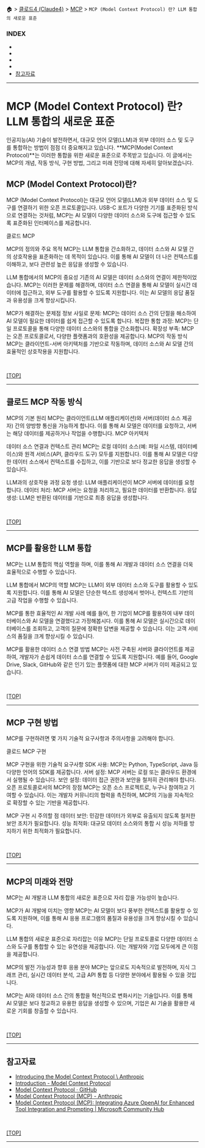 🏠 > [클로드4 (Claude4)](../../) > [MCP](../) > `MCP (Model Context Protocol) 란? LLM 통합의 새로운 표준`

### INDEX

- []()
- []()
- []()
- []()
- [참고자료](#참고자료) 

---
# MCP (Model Context Protocol) 란? LLM 통합의 새로운 표준

인공지능(AI) 기술이 발전하면서, 대규모 언어 모델(LLM)과 외부 데이터 소스 및 도구를 통합하는 방법이 점점 더 중요해지고 있습니다. **MCP(Model Context Protocol)**는 이러한 통합을 위한 새로운 표준으로 주목받고 있습니다. 이 글에서는 MCP의 개념, 작동 방식, 구현 방법, 그리고 미래 전망에 대해 자세히 알아보겠습니다.

## MCP (Model Context Protocol)란?
MCP (Model Context Protocol)는 대규모 언어 모델(LLM)과 외부 데이터 소스 및 도구를 연결하기 위한 오픈 프로토콜입니다. USB-C 포트가 다양한 기기를 표준화된 방식으로 연결하는 것처럼, MCP는 AI 모델이 다양한 데이터 소스와 도구에 접근할 수 있도록 표준화된 인터페이스를 제공합니다.

클로드 MCP

MCP의 정의와 주요 목적
MCP는 LLM 통합을 간소화하고, 데이터 소스와 AI 모델 간의 상호작용을 표준화하는 데 목적이 있습니다. 이를 통해 AI 모델이 더 나은 컨텍스트를 이해하고, 보다 관련성 높은 응답을 생성할 수 있습니다.

LLM 통합에서의 MCP의 중요성
기존의 AI 모델은 데이터 소스와의 연결이 제한적이었습니다. MCP는 이러한 문제를 해결하며, 데이터 소스 연결을 통해 AI 모델이 실시간 데이터에 접근하고, 외부 도구를 활용할 수 있도록 지원합니다. 이는 AI 모델의 응답 품질과 유용성을 크게 향상시킵니다.

MCP가 해결하는 문제점
정보 사일로 문제: MCP는 데이터 소스 간의 단절을 해소하여 AI 모델이 필요한 데이터를 쉽게 접근할 수 있도록 합니다.
복잡한 통합 과정: MCP는 단일 프로토콜을 통해 다양한 데이터 소스와의 통합을 간소화합니다.
확장성 부족: MCP는 오픈 프로토콜로서, 다양한 플랫폼과의 호환성을 제공합니다.
MCP의 작동 방식
MCP는 클라이언트-서버 아키텍처를 기반으로 작동하며, 데이터 소스와 AI 모델 간의 효율적인 상호작용을 지원합니다.

<br/>

[[TOP]](#index)

---
## 클로드 MCP 작동 방식

MCP의 기본 원리
MCP는 클라이언트(LLM 애플리케이션)와 서버(데이터 소스 제공자) 간의 양방향 통신을 가능하게 합니다. 이를 통해 AI 모델은 데이터를 요청하고, 서버는 해당 데이터를 제공하거나 작업을 수행합니다. MCP 아키텍처

데이터 소스 연결과 컨텍스트 관리
MCP는 로컬 데이터 소스(예: 파일 시스템, 데이터베이스)와 원격 서비스(API, 클라우드 도구) 모두를 지원합니다. 이를 통해 AI 모델은 다양한 데이터 소스에서 컨텍스트를 수집하고, 이를 기반으로 보다 정교한 응답을 생성할 수 있습니다.

LLM과의 상호작용 과정
요청 생성: LLM 애플리케이션이 MCP 서버에 데이터를 요청합니다.
데이터 처리: MCP 서버는 요청을 처리하고, 필요한 데이터를 반환합니다.
응답 생성: LLM은 반환된 데이터를 기반으로 최종 응답을 생성합니다.


<br/>

[[TOP]](#index)

---
## MCP를 활용한 LLM 통합
MCP는 LLM 통합의 핵심 역할을 하며, 이를 통해 AI 개발과 데이터 소스 연결을 더욱 효율적으로 수행할 수 있습니다.

LLM 통합에서 MCP의 역할
MCP는 LLM이 외부 데이터 소스와 도구를 활용할 수 있도록 지원합니다. 이를 통해 AI 모델은 단순한 텍스트 생성에서 벗어나, 컨텍스트 기반의 고급 작업을 수행할 수 있습니다.

MCP를 통한 효율적인 AI 개발 사례
예를 들어, 한 기업이 MCP를 활용하여 내부 데이터베이스와 AI 모델을 연결했다고 가정해봅시다. 이를 통해 AI 모델은 실시간으로 데이터베이스를 조회하고, 고객의 질문에 정확한 답변을 제공할 수 있습니다. 이는 고객 서비스의 품질을 크게 향상시킬 수 있습니다.

MCP를 활용한 데이터 소스 연결 방법
MCP는 사전 구축된 서버와 클라이언트를 제공하여, 개발자가 손쉽게 데이터 소스를 연결할 수 있도록 지원합니다. 예를 들어, Google Drive, Slack, GitHub와 같은 인기 있는 플랫폼에 대한 MCP 서버가 이미 제공되고 있습니다.

<br/>

[[TOP]](#index)

---
## MCP 구현 방법
MCP를 구현하려면 몇 가지 기술적 요구사항과 주의사항을 고려해야 합니다.

클로드 MCP 구현

MCP 구현을 위한 기술적 요구사항
SDK 사용: MCP는 Python, TypeScript, Java 등 다양한 언어의 SDK를 제공합니다.
서버 설정: MCP 서버는 로컬 또는 클라우드 환경에서 실행될 수 있습니다.
보안 설정: 데이터 접근 권한과 보안을 철저히 관리해야 합니다.
오픈 프로토콜로서의 MCP의 장점
MCP는 오픈 소스 프로젝트로, 누구나 참여하고 기여할 수 있습니다. 이는 개발자 커뮤니티의 협력을 촉진하며, MCP의 기능을 지속적으로 확장할 수 있는 기반을 제공합니다.

MCP 구현 시 주의할 점
데이터 보안: 민감한 데이터가 외부로 유출되지 않도록 철저한 보안 조치가 필요합니다.
성능 최적화: 대규모 데이터 소스와의 통합 시 성능 저하를 방지하기 위한 최적화가 필요합니다.

<br/>

[[TOP]](#index)

---
## MCP의 미래와 전망
MCP는 AI 개발과 LLM 통합의 새로운 표준으로 자리 잡을 가능성이 높습니다.

MCP가 AI 개발에 미치는 영향
MCP는 AI 모델이 보다 풍부한 컨텍스트를 활용할 수 있도록 지원하며, 이를 통해 AI 응용 프로그램의 품질과 유용성을 크게 향상시킬 수 있습니다.

LLM 통합의 새로운 표준으로 자리잡는 이유
MCP는 단일 프로토콜로 다양한 데이터 소스와 도구를 통합할 수 있는 유연성을 제공합니다. 이는 개발자와 기업 모두에게 큰 이점을 제공합니다.

MCP의 발전 가능성과 향후 응용 분야
MCP는 앞으로도 지속적으로 발전하며, 지식 그래프 관리, 실시간 데이터 분석, 고급 API 통합 등 다양한 분야에서 활용될 수 있을 것입니다.

MCP는 AI와 데이터 소스 간의 통합을 혁신적으로 변화시키는 기술입니다. 이를 통해 AI 모델은 보다 정교하고 유용한 응답을 생성할 수 있으며, 기업은 AI 기술을 활용한 새로운 기회를 창출할 수 있습니다.

<br/>

[[TOP]](#index)

---
## 참고자료

- [Introducing the Model Context Protocol \ Anthropic](https://www.anthropic.com/news/model-context-protocol)
- [Introduction - Model Context Protocol](https://modelcontextprotocol.io/docs/getting-started/intro)
- [Model Context Protocol · GitHub](https://github.com/modelcontextprotocol)
- [Model Context Protocol (MCP) - Anthropic](https://docs.anthropic.com/en/docs/mcp)
- [Model Context Protocol (MCP): Integrating Azure OpenAI for Enhanced Tool Integration and Prompting | Microsoft Community Hub](https://techcommunity.microsoft.com/blog/azure-ai-foundry-blog/model-context-protocol-mcp-integrating-azure-openai-for-enhanced-tool-integratio/4393788)

<br/>

[[TOP]](#index)

---